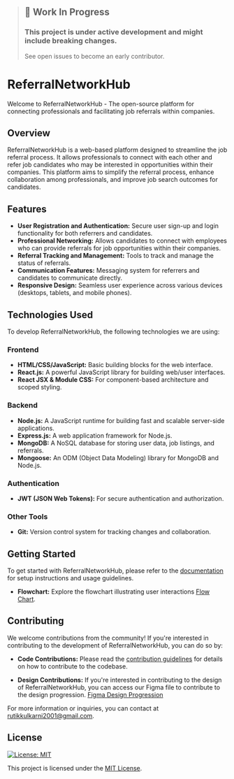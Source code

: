 > ##  🚧 Work In Progress<br>
> ### This project is under active development and might include breaking changes.
> See open issues to become an early contributor.

# ReferralNetworkHub

Welcome to ReferralNetworkHub - The open-source platform for connecting professionals and facilitating job referrals within companies.

## Overview

ReferralNetworkHub is a web-based platform designed to streamline the job referral process. It allows professionals to connect with each other and refer job candidates who may be interested in opportunities within their companies. This platform aims to simplify the referral process, enhance collaboration among professionals, and improve job search outcomes for candidates.

## Features

- **User Registration and Authentication:** Secure user sign-up and login functionality for both referrers and candidates.
- **Professional Networking:** Allows candidates to connect with employees who can provide referrals for job opportunities within their companies.
- **Referral Tracking and Management:** Tools to track and manage the status of referrals.
- **Communication Features:** Messaging system for referrers and candidates to communicate directly.
- **Responsive Design:** Seamless user experience across various devices (desktops, tablets, and mobile phones).

## Technologies Used

To develop ReferralNetworkHub, the following technologies we are using:

### Frontend

- **HTML/CSS/JavaScript:** Basic building blocks for the web interface.
- **React.js:** A powerful JavaScript library for building web/user interfaces.
- **React JSX & Module CSS:** For component-based architecture and scoped styling.

### Backend

- **Node.js:** A JavaScript runtime for building fast and scalable server-side applications.
- **Express.js:** A web application framework for Node.js.
- **MongoDB:** A NoSQL database for storing user data, job listings, and referrals.
- **Mongoose:** An ODM (Object Data Modeling) library for MongoDB and Node.js.

### Authentication

- **JWT (JSON Web Tokens):** For secure authentication and authorization.

### Other Tools

- **Git:** Version control system for tracking changes and collaboration.

## Getting Started

To get started with ReferralNetworkHub, please refer to the [documentation](./Documentation/README.md) for setup instructions and usage guidelines.

- **Flowchart:** Explore the flowchart illustrating user interactions [Flow Chart](https://excalidraw.com/#json=RNy_lLONHfBN6SjM0z7e3,JHI_PoMoUMCwQ03XRZnqnA).

## Contributing

We welcome contributions from the community! If you're interested in contributing to the development of ReferralNetworkHub, you can do so by:

- **Code Contributions:** Please read the [contribution guidelines](CONTRIBUTING.md) for details on how to contribute to the codebase.

- **Design Contributions:** If you're interested in contributing to the design of ReferralNetworkHub, you can access our Figma file to contribute to the design progression. [Figma Design Progression](https://www.figma.com/file/O25SL6ufvv67r4vBz31jgf/ReferralNetworkHub?type=design&node-id=4%3A19&mode=design&t=h5XaukC9ULBDOzHo-1)

For more information or inquiries, you can contact at [rutikkulkarni2001@gmail.com](mailto:rutikkulkarni2001@gmail.com).

## License

[![License: MIT](https://img.shields.io/badge/License-MIT-green.svg)](https://opensource.org/licenses/MIT)

This project is licensed under the [MIT License](LICENSE).

